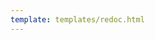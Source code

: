 ```yaml
---
template: templates/redoc.html
---
```

    
<redoc spec-url="../../apis/organization-apis/restapis/email-templates-v2.yaml" theme='{{redoc_theme}}'></redoc>